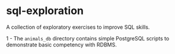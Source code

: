 # sql-exploration
A collection of exploratory exercises to improve SQL skills.

1 - The `animals_db` directory contains simple PostgreSQL scripts to demonstrate basic competency with RDBMS.